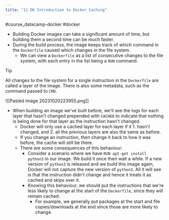 ```yaml
---
title: "11 DK Introduction to Docker Caching"
---
```

#course_datacamp-docker #docker 

- Building Docker images can take a significant amount of time, but building them a second time can be much faster. 
- During the build process, the image keeps track of which command in the `Dockerfile` caused which changes in the file system. 
    - We can view a `Dockerfile` as a list of consecutive changes to the file system, with each entry in the list being a `RUN` command.

> [!tip]
> All changes to the file system for a single instruction in the `Dockerfile` are called a layer of the image. There is also some metadata, such as the command passed to `CMD`.

![[Pasted image 20231020223955.png]]

- When building an image we've built before, we'll see the logs for each layer that hasn't changed prepended with `CACHED` to indicate that nothing is being done for that layer as the instruction hasn't changed.
    - Docker will only use a cached layer for each layer if it 1. hasn't changed, and 2. all the previous layers are also the same as before.
    - If you change an instruction, then change it back to how it was before, the cache will still be there.
    - There are some consequences of this behaviour:
        - Consider a scenario where we have `RUN apt-get install python3` in our image. We build it once then wait a while. If a new version of `python3` is released and we build this image again, Docker will not capture the new version of `python3`. All it will see is that the instruction didn't change and hence it treats it as cached and skips over it.
        - Knowing this behaviour, we should put the instructions that we're less likely to change at the start of the `Dockerfile`, since they will remain cached.
            - For example, we generally put packages at the start and file copies/downloads at the end since those are more likely to change.
